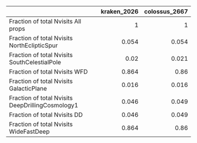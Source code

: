 |                                                  |   kraken_2026 |   colossus_2667 |
|:-------------------------------------------------|--------------:|----------------:|
| Fraction of total Nvisits All props              |         1     |           1     |
| Fraction of total Nvisits NorthEclipticSpur      |         0.054 |           0.054 |
| Fraction of total Nvisits SouthCelestialPole     |         0.02  |           0.021 |
| Fraction of total Nvisits WFD                    |         0.864 |           0.86  |
| Fraction of total Nvisits GalacticPlane          |         0.016 |           0.016 |
| Fraction of total Nvisits DeepDrillingCosmology1 |         0.046 |           0.049 |
| Fraction of total Nvisits DD                     |         0.046 |           0.049 |
| Fraction of total Nvisits WideFastDeep           |         0.864 |           0.86  |

